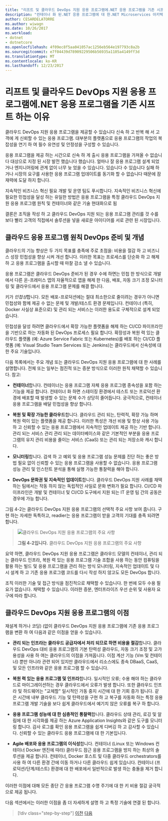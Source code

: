 ```yaml
---
title: "리프트 및 클라우드 DevOps 지원 응용 프로그램에.NET 응용 프로그램을 기존 시프트 하는 이유"
description: "컨테이너 화 된.NET 응용 프로그램에 대 한.NET Microservices 아키텍처 | 리프트 및 클라우드 DevOps 지원 응용 프로그램에.NET 응용 프로그램을 기존 시프트 하는 이유"
author: CESARDELATORRE
ms.author: wiwagn
ms.date: 10/26/2017
ms.workload:
- dotnet
- dotnetcore
ms.openlocfilehash: 4f09ec8f5aa041057ac1256eb564e197793c8a2b
ms.sourcegitcommit: e7f04439d78909229506b56935a1105a4149ff3d
ms.translationtype: MT
ms.contentlocale: ko-KR
ms.lasthandoff: 12/23/2017
---
```

# <a name="reasons-to-lift-and-shift-existing-net-apps-to-cloud-devops-ready-applications"></a>리프트 및 클라우드 DevOps 지원 응용 프로그램에.NET 응용 프로그램을 기존 시프트 하는 이유

클라우드 DevOps 지원 응용 프로그램을 제공할 수 있습니다 신속 하 고 반복 해 서 고객에 게 신뢰할 수 있는 응용 프로그램. 대부분의 플랫폼으로 응용 프로그램의 작업의 복잡성을 연기 하 여 필수 유연성 및 안정성을 구성할 수 있습니다.

응용 프로그램을 제공 하는 시간으로 신속 하 게 출시 응용 프로그램을 가져올 수 없습니다 대상으로 지정 된 시장 발전 했습니다 했습니다. 얼마나 잘 응용 프로그램 설계 되었거나 엔지니어링에 관계 없이 너무 늦 었을 수 있습니다. 있습니다 수 있습니다 실패 하거나 시장의 요구를 사용한 응용 프로그램 업데이트를 동기화 할 수 없습니다 때문에 잠재력에 도달 하지 합니다.

지속적인 비즈니스 혁신 필요 개발 및 운영 팀도 푸시합니다. 지속적인 비즈니스 혁신에 필요한 민첩성을 달성 하는 유일한 방법은 응용 프로그램을 특정 클라우드 DevOps 지원 응용 프로그램 원칙 및 컨테이너와 같은 기술 현대화으로 됨

결론은 조직을 작성 하 고 클라우드 DevOps 지원 되는 응용 프로그램 관리를 것 수를 보다 빨리 고객의 직접에서 솔루션을 넣을 새로운 아이디어를 서로 관련 된 시장입니다.

## <a name="cloud-devops-ready-application-principles-and-tenets"></a>클라우드 응용 프로그램 원칙 DevOps 준비 및 개념 

클라우드의 기능 향상은 두 가지 목표를 충족에 주로 초점을: 비용을 절감 하 고 비즈니스 성장 민첩성을 향상 시켜 개선 합니다. 이러한 목표는 프로세스를 단순화 하 고 해제 하 고 응용 프로그램을 출시할 때 마찰 감소 낼 수 있습니다.

응용 프로그램은 클라우드 DevOps 준비가 된 경우 수에 하면는 민첩 한 방식으로 개발에서 다른 온-프레미스 앱의 자율적으로 앱을 해제 한 다음, 배포, 자동 크기 조정 모니터링 및 클라우드에서 응용 프로그램 문제를 해결 합니다.

키가 *민첩성*합니다. 모든 배포-프로덕션에는 절대 최소한으로 줄이려는 경우가 아니면 민첩성와 함께 제공 수 없는 문제 및 개발/테스트 환경 문제입니다. 컨테이너 (특히, Docker 사실상 표준으로) 및 관리 되는 서비스는 이러한 용도로 구체적으로 설계 되었습니다.

민첩성을 달성 하려면 클라우드에서 확장 가능한 플랫폼을 해제 하는 CI/CD 파이프라인을 기반으로 하는 자동화 된 DevOps 프로세스 필요 합니다. 확장성과 복원 력 있는 클라우드 플랫폼 (예: Azure Service Fabric 또는 Kubernetes)를 배포 하는 CI/CD 플랫폼 (예: Visual Studio Team Services 또는 Jenkins)는 클라우드에서 신속성에 대 한 주요 기술입니다.

다음 목록에서는 주요 개념 또는 클라우드 DevOps 지원 응용 프로그램에 대 한 사례를 설명합니다. 전체 또는 일부는 점진적 또는 증분 방식으로 이러한 원칙 채택할 수 있습니다. 참고:

-   **컨테이너**합니다. 컨테이너는 응용 프로그램 자체 응용 프로그램 종속성을 포함 하는 기능을 제공 합니다. 컨테이너 화 하면 스테이징 환경에서 테스트 또는 프로덕션 환경에 배포할 때 발생할 수 있는 문제 수가 상당히 줄어듭니다. 궁극적으로, 컨테이너 응용 프로그램을 배달 민첩성을 향상 합니다.

-   **복원 및 확장 가능한 클라우드**합니다. 클라우드 관리 되는, 탄력적, 확장 가능 하며 복원 력이 있는 플랫폼을 제공 합니다. 이러한 특성은 개선 비용 및 항상 사용 가능 하 고 신뢰할 수 있는 응용 프로그램에서 지속적인 업데이트 제공 하는 기반 합니다. 관리 되는 서비스 관리 관리 되는 데이터베이스와 같은 기본적인 부분을 응용 프로그램의 유지 관리 비용을 줄이는 서비스 (CaaS) 또는 관리 되는 저장소와 캐시 합니다.

-   **모니터링**합니다. 검색 하 고 예외 및 응용 프로그램 성능 문제를 진단 하는 좋은 방법 필요 없이 신뢰할 수 있는 응용 프로그램을 사용할 수 없습니다. 응용 프로그램 성능 관리 및 인스턴트 분석을 통해 실행 가능한 통찰력을 해야 합니다.

-   **DevOps 문화권 및 지속적인 업데이트**합니다. 클라우드 DevOps 지원 사례를 채택 하는 팀에서는 작동 하지 않는 독립적인 사일로 문화 변화가 필요 합니다. CI/CD 파이프라인은 개발 및 컨테이너 및 CI/CD 도구에서 지원 되는 IT 운영 팀 간의 공동은 경우에 가능 합니다.

그림 4-2는 클라우드 DevOps 지원 응용 프로그램의 선택적 주요 사항 보여 줍니다. 구현 하는 자세한 독특하고, readier는 응용 프로그램이 받을 고객의 기대를 충족 되려면 합니다.

> ![클라우드 DevOps 지원 응용 프로그램의 주요 사항](./media/image2.png)
>
> **그림 4-2입니다.** 클라우드 DevOps 지원 응용 프로그램의 주요 사항

요약 하면, 클라우드 DevOps 지원 응용 프로그램은 클라우드 모델의 컨테이너, 관리 되는 클라우드 인프라, 복원 력 있는 응용 프로그램 기술 조합을 사용 하는 동안 컴퓨팅을 활용 하는 빌드 및 응용 프로그램을 관리 하는 방식 모니터링, 지속적인 업데이트 및 다시 설계 하 고 기존 응용 프로그램 코드를 다시 작성 하지 않고도 모든 DevOps 합니다.

조직 이러한 기술 및 접근 방식을 점진적으로 채택할 수 있습니다. 한 번에 모두 수용 필요가 없습니다. 채택할 수 있습니다. 이러한 증분, 엔터프라이즈 우선 순위 및 사용자 요구에 따라 합니다.

## <a name="benefits-of-a-cloud-devops-ready-application"></a>클라우드 DevOps 지원 응용 프로그램의 이점

재설계 하거나 코딩) (없이 클라우드 DevOps 지원 응용 프로그램에 기존 응용 프로그램을 변환 하 여 다음과 같은 이점을 얻을 수 있습니다.

-   **관리 되는 인프라는 클라우드 공급자에서 처리 되므로 하면 비용을 절감**합니다. 클라우드 DevOps 대비 응용 프로그램의 기본 탄력성 클라우드, 자동 크기 조정 및 고가용성을 사용 하 여는 클라우드의 이점을 가져옵니다. 이점 계산 기능 (Vm 및 컨테이너) 뿐만 아니라 관련 되어 있지만 클라우드에서 리소스에도 종속 DBaaS, CaaS, 및 모든 인프라와 같은 응용 프로그램 할 수 있습니다.

-   **복원 력 있는 응용 프로그램 및 인프라**합니다. 일시적인 오류; 수용 해야 하는 클라우드로 마이그레이션하는 경우 클라우드에서 오류가 발생 합니다. 또한 클라우드 인프라 및 하드웨어는 "교체할" 일시적인 가동 중지 시간에 대 한 기회 증가 됩니다. 같은 시간에 내부 클라우드 기능 및 탄력성을 구현 하 고 복구를 자동화 하는 특정 응용 프로그램 개발 기술을 보다 쉽게 클라우드에서 예기치 않은 오류를 복구 하 합니다.

-   **응용 프로그램 성능에 대 한 심층적인 통찰력**합니다. 클라우드 상태 관리, 로깅 및 알림에 대 한 시각화를 제공 하는 Azure Application Insights와 같은 도구를 모니터링 합니다. 감사 로그를 확인 응용 프로그램을 쉽게 디버깅 하 고 감사할 수 있습니다. 신뢰할 수 있는 클라우드 응용 프로그램에 대 한 기본입니다.

-   **Agile 배포와 응용 프로그램의 이식성**합니다. 컨테이너 (Linux 또는 Windows 컨테이너 Docker 엔진에 따라) 클라우드 잠근 응용 프로그램을 방지 하는 최상의 솔루션을 제공 합니다. 컨테이너, Docker 호스트 및 다중 클라우드 orchestrators를 사용 하 여 다른 환경 간에 이동 하거나 다른 클라우드 쉽게 있습니다. 컨테이너 (프로덕션/단계/테스트) 환경에 대 한 배포에서 일반적으로 발생 하는 충돌을 제거 합니다.

이러한 이점에 대해 모든 종단 간 응용 프로그램 수명 주기에 대 한 키 비용 절감 궁극적으로 제공 됩니다.

다음 섹션에서는 이러한 이점을 좀 더 자세하게 설명 하 고 특정 기술에 연결 된 합니다.

>[!div class="step-by-step"]
[이전](index.md)
[다음](microsoft-technologies-in-cloud-devops-ready-applications.md)
